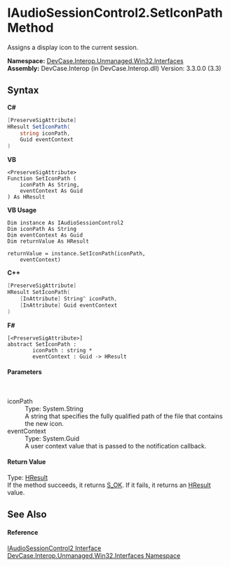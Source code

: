 # IAudioSessionControl2.SetIconPath Method 
 

Assigns a display icon to the current session.

**Namespace:**&nbsp;<a href="N_DevCase_Interop_Unmanaged_Win32_Interfaces">DevCase.Interop.Unmanaged.Win32.Interfaces</a><br />**Assembly:**&nbsp;DevCase.Interop (in DevCase.Interop.dll) Version: 3.3.0.0 (3.3)

## Syntax

**C#**<br />
``` C#
[PreserveSigAttribute]
HResult SetIconPath(
	string iconPath,
	Guid eventContext
)
```

**VB**<br />
``` VB
<PreserveSigAttribute>
Function SetIconPath ( 
	iconPath As String,
	eventContext As Guid
) As HResult
```

**VB Usage**<br />
``` VB Usage
Dim instance As IAudioSessionControl2
Dim iconPath As String
Dim eventContext As Guid
Dim returnValue As HResult

returnValue = instance.SetIconPath(iconPath, 
	eventContext)
```

**C++**<br />
``` C++
[PreserveSigAttribute]
HResult SetIconPath(
	[InAttribute] String^ iconPath, 
	[InAttribute] Guid eventContext
)
```

**F#**<br />
``` F#
[<PreserveSigAttribute>]
abstract SetIconPath : 
        iconPath : string * 
        eventContext : Guid -> HResult 

```


#### Parameters
&nbsp;<dl><dt>iconPath</dt><dd>Type: System.String<br />A string that specifies the fully qualified path of the file that contains the new icon.</dd><dt>eventContext</dt><dd>Type: System.Guid<br />A user context value that is passed to the notification callback.</dd></dl>

#### Return Value
Type: <a href="T_DevCase_Interop_Unmanaged_Win32_Enums_HResult">HResult</a><br />If the method succeeds, it returns <a href="T_DevCase_Interop_Unmanaged_Win32_Enums_HResult">S_OK</a>. If it fails, it returns an <a href="T_DevCase_Interop_Unmanaged_Win32_Enums_HResult">HResult</a> value.

## See Also


#### Reference
<a href="T_DevCase_Interop_Unmanaged_Win32_Interfaces_IAudioSessionControl2">IAudioSessionControl2 Interface</a><br /><a href="N_DevCase_Interop_Unmanaged_Win32_Interfaces">DevCase.Interop.Unmanaged.Win32.Interfaces Namespace</a><br />